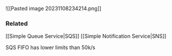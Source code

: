 ![[Pasted image 20231108234214.png]]
### Related
[[Simple Queue Service|SQS]]
[[Simple Notification Service|SNS]]

SQS FIFO has lower limits than 50k/s